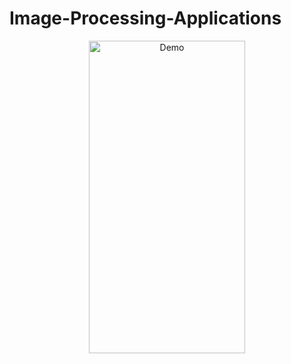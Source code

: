 # Image-Processing-Applications

<p align="center">
  <img src="https://github.com/HarshitTarsariya/Image-Processing-Applications/blob/main/Demo/Demo.gif?raw=true" width="250" height="500" title="Demo">
</p>
